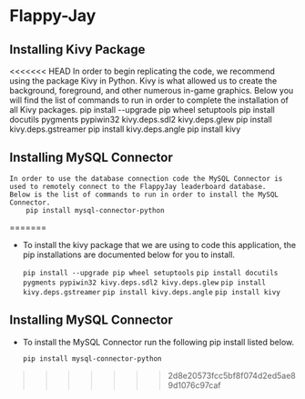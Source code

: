 # Flappy-Jay

## Installing Kivy Package
<<<<<<< HEAD
    In order to begin replicating the code, we recommend using the package Kivy in Python. 
    Kivy is what allowed us to create the background, foreground, and other numerous in-game graphics. 
    Below you will find the list of commands to run in order to complete the installation of all Kivy packages.
        pip install --upgrade pip wheel setuptools
        pip install docutils pygments pypiwin32 kivy.deps.sdl2 kivy.deps.glew
        pip install kivy.deps.gstreamer
        pip install kivy.deps.angle
        pip install kivy

## Installing MySQL Connector
    In order to use the database connection code the MySQL Connector is used to remotely connect to the FlappyJay leaderboard database.
    Below is the list of commands to run in order to install the MySQL Connector.
        pip install mysql-connector-python
=======
* To install the kivy package that we are using to code this application, the pip installations are documented below for you to install.

    `pip install --upgrade pip wheel setuptools`
    `pip install docutils pygments pypiwin32 kivy.deps.sdl2 kivy.deps.glew`
    `pip install kivy.deps.gstreamer`
    `pip install kivy.deps.angle`
    `pip install kivy`

## Installing MySQL Connector
 * To install the MySQL Connector run the following pip install listed below.

    `pip install mysql-connector-python`
>>>>>>> 2d8e20573fcc5bf8f074d2ed5ae89d1076c97caf
